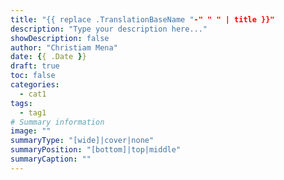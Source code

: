 ```yaml
---
title: "{{ replace .TranslationBaseName "-" " " | title }}"
description: "Type your description here..."
showDescription: false
author: "Christiam Mena"
date: {{ .Date }}
draft: true
toc: false
categories:
  - cat1
tags:
  - tag1
# Summary information
image: ""
summaryType: "[wide]|cover|none"
summaryPosition: "[bottom]|top|middle"
summaryCaption: ""
---
```

